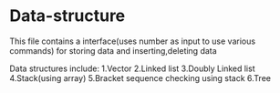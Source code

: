 # Data-structure


This file contains a interface(uses number as input to use various commands) for storing data and inserting,deleting data

Data structures include:
1.Vector
2.Linked list
3.Doubly Linked list
4.Stack(using array)
5.Bracket sequence checking using stack
6.Tree
